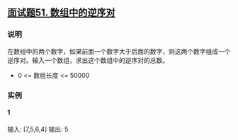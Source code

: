 ## [面试题51. 数组中的逆序对](https://leetcode-cn.com/problems/shu-zu-zhong-de-ni-xu-dui-lcof/)

### 说明
在数组中的两个数字，如果前面一个数字大于后面的数字，则这两个数字组成一个逆序对。输入一个数组，求出这个数组中的逆序对的总数。

* 0 <= 数组长度 <= 50000

### 实例
#### 1
输入: [7,5,6,4]
输出: 5